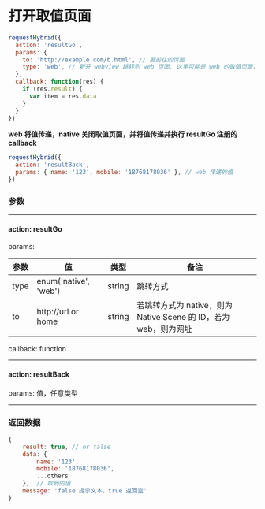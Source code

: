 # 打开取值页面

```javascript
requestHybrid({
  action: 'resultGo',
  params: {
    to: 'http://example.com/b.html', // 要前往的页面
    type: 'web', // 新开 webview 跳转到 web 页面, 这里可能是 web 的取值页面，也可以是 native 的
  },
  callback: function(res) {
    if (res.result) {
      var item = res.data
    }
  }
})
```
**web 将值传递，native 关闭取值页面，并将值传递并执行 resultGo 注册的 callback**

```javascript
requestHybrid({
  action: 'resultBack',
  params: { name: '123', mobile: '18768178036' }, // web 传递的值
})
```

### 参数
---
#### action: **resultGo**
params:

| 参数 | 值 | 类型 | 备注 |
| --- | --- | --- | --- |
| type | enum('native', 'web') | string | 跳转方式 |
| to | http://url or home  | string | 若跳转方式为 native，则为 Native Scene 的 ID，若为 web，则为网址 |

callback: function

---
#### action: **resultBack**
params: 值，任意类型

---
### 返回数据

```javascript
{
    result: true, // or false
    data: {
        name: '123',
        mobile: '18768178036',
        ...others
    },  // 取到的值
    message: 'false 提示文本，true 返回空'
}
```


